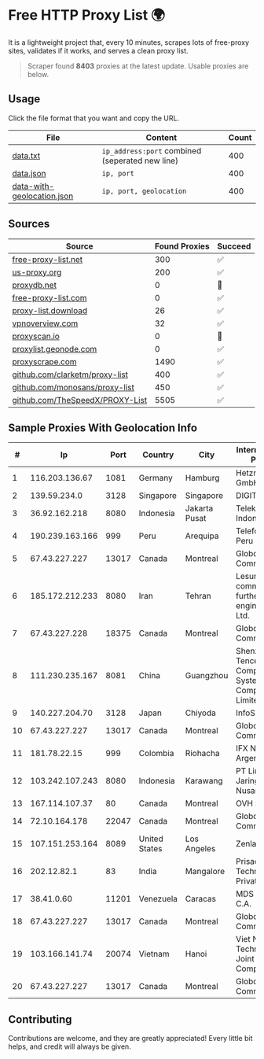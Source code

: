 
# Free HTTP Proxy List 🌍

It is a lightweight project that, every 10 minutes, scrapes lots of free-proxy sites, validates if it works, and serves a clean proxy list.


> Scraper found **8403** proxies at the latest update. Usable proxies are below.

## Usage

Click the file format that you want and copy the URL.


|File|Content|Count|
|----|-------|-----|
|[data.txt](https://raw.githubusercontent.com/themiralay/Proxy-List-World/master/data.txt)|`ip_address:port` combined (seperated new line)|400|
|[data.json](https://raw.githubusercontent.com/themiralay/Proxy-List-World/master/data.json)|`ip, port`|400|
|[data-with-geolocation.json](https://raw.githubusercontent.com/themiralay/Proxy-List-World/master/data-with-geolocation.json)|`ip, port, geolocation`|400|

## Sources

|Source|Found Proxies|Succeed|
|------|-------------|-------|
|[free-proxy-list.net](https://free-proxy-list.net)|300|✅|
|[us-proxy.org](https://www.us-proxy.org)|200|✅|
|[proxydb.net](http://proxydb.net)|0|🚫|
|[free-proxy-list.com](https://free-proxy-list.com/?page=&port=&type%5B%5D=http&type%5B%5D=https&up_time=0&search=Search)|0|✅|
|[proxy-list.download](https://www.proxy-list.download/HTTP)|26|✅|
|[vpnoverview.com](https://vpnoverview.com/privacy/anonymous-browsing/free-proxy-servers)|32|✅|
|[proxyscan.io](https://www.proxyscan.io)|0|🚫|
|[proxylist.geonode.com](https://proxylist.geonode.com/api/proxy-list?limit=300&page=1&sort_by=lastChecked&sort_type=desc&protocols=http,https)|0|✅|
|[proxyscrape.com](https://api.proxyscrape.com/v2/?request=displayproxies&protocol=http&timeout=10000&country=all&ssl=all&anonymity=all)|1490|✅|
|[github.com/clarketm/proxy-list](https://raw.githubusercontent.com/clarketm/proxy-list/master/proxy-list-raw.txt)|400|✅|
|[github.com/monosans/proxy-list](https://raw.githubusercontent.com/monosans/proxy-list/main/proxies/http.txt)|450|✅|
|[github.com/TheSpeedX/PROXY-List](https://raw.githubusercontent.com/TheSpeedX/PROXY-List/master/http.txt)|5505|✅|


## Sample Proxies With Geolocation Info

|#|Ip|Port|Country|City|Internet Service Provider|
|-|--|----|-------|----|-------------------------|
|1|116.203.136.67|1081|Germany|Hamburg|Hetzner Online GmbH|
|2|139.59.234.0|3128|Singapore|Singapore|DIGITALOCEAN|
|3|36.92.162.218|8080|Indonesia|Jakarta Pusat|Telekomunikasi Indonesia|
|4|190.239.163.166|999|Peru|Arequipa|Telefonica Del Peru|
|5|67.43.227.227|13017|Canada|Montreal|GloboTech Communications|
|6|185.172.212.233|8080|Iran|Tehran|Lesun communication furtherance engineers Co, Ltd.|
|7|67.43.227.228|18375|Canada|Montreal|GloboTech Communications|
|8|111.230.235.167|8081|China|Guangzhou|Shenzhen Tencent Computer Systems Company Limited|
|9|140.227.204.70|3128|Japan|Chiyoda|InfoSphere|
|10|67.43.227.227|13017|Canada|Montreal|GloboTech Communications|
|11|181.78.22.15|999|Colombia|Riohacha|IFX Networks Argentina S.R.L|
|12|103.242.107.243|8080|Indonesia|Karawang|PT Lintas Jaringan Nusantara|
|13|167.114.107.37|80|Canada|Montreal|OVH SAS|
|14|72.10.164.178|22047|Canada|Montreal|GloboTech Communications|
|15|107.151.253.164|8089|United States|Los Angeles|Zenlayer Inc|
|16|202.12.82.1|83|India|Mangalore|Prisac Aviation Technologies Private Limited|
|17|38.41.0.60|11201|Venezuela|Caracas|MDS TELECOM C.A.|
|18|67.43.227.227|13017|Canada|Montreal|GloboTech Communications|
|19|103.166.141.74|20074|Vietnam|Hanoi|Viet NAM Cloud Technology Joint Stock Company|
|20|67.43.227.227|13017|Canada|Montreal|GloboTech Communications|



## Contributing

Contributions are welcome, and they are greatly appreciated! Every
little bit helps, and credit will always be given.

